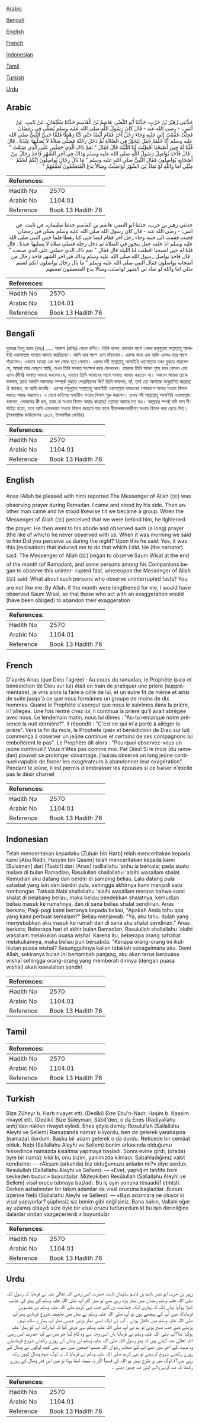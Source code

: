 [Arabic](#arabic)

[Bengali](#bengali)

[English](#english)

[French](#french)

[Indonesian](#indonesian)

[Tamil](#tamil)

[Turkish](#turkish)

[Urdu](#urdu)

## Arabic


<div dir="rtl" lang="ar" style={{fontSize:'larger',backgroundColor:'#f8f9fa',padding:20}}>
حَدَّثَنِي زُهَيْرُ بْنُ حَرْبٍ، حَدَّثَنَا أَبُو النَّضْرِ، هَاشِمُ بْنُ الْقَاسِمِ حَدَّثَنَا سُلَيْمَانُ، عَنْ ثَابِتٍ، عَنْ أَنَسٍ، - رضى الله عنه - قَالَ كَانَ رَسُولُ اللَّهِ صلى الله عليه وسلم يُصَلِّي فِي رَمَضَانَ فَجِئْتُ فَقُمْتُ إِلَى جَنْبِهِ وَجَاءَ رَجُلٌ آخَرُ فَقَامَ أَيْضًا حَتَّى كُنَّا رَهْطًا فَلَمَّا حَسَّ النَّبِيُّ صلى الله عليه وسلم أَنَّا خَلْفَهُ جَعَلَ يَتَجَوَّزُ فِي الصَّلاَةِ ثُمَّ دَخَلَ رَحْلَهُ فَصَلَّى صَلاَةً لاَ يُصَلِّيهَا عِنْدَنَا ‏.‏ قَالَ قُلْنَا لَهُ حِينَ أَصْبَحْنَا أَفَطِنْتَ لَنَا اللَّيْلَةَ قَالَ فَقَالَ ‏"‏ نَعَمْ ذَاكَ الَّذِي حَمَلَنِي عَلَى الَّذِي صَنَعْتُ ‏"‏ ‏.‏ قَالَ فَأَخَذَ يُوَاصِلُ رَسُولُ اللَّهِ صلى الله عليه وسلم وَذَاكَ فِي آخِرِ الشَّهْرِ فَأَخَذَ رِجَالٌ مِنْ أَصْحَابِهِ يُوَاصِلُونَ فَقَالَ النَّبِيُّ صلى الله عليه وسلم ‏"‏ مَا بَالُ رِجَالٍ يُواصِلُونَ إِنَّكُمْ لَسْتُمْ مِثْلِي أَمَا وَاللَّهِ لَوْ تَمَادَّ لِيَ الشَّهْرُ لَوَاصَلْتُ وِصَالاً يَدَعُ الْمُتَعَمِّقُونَ تَعَمُّقَهُمْ ‏"‏ ‏.‏
</div>
<div style={{backgroundColor:'#f8f9fa',padding:20, marginBottom: 10}}><table> <thead> <tr> <th>References:</th> <th></th> </tr> </thead> <tbody><tr><td>Hadith No</td><td>2570</td></tr><tr><td>Arabic No</td><td>1104.01</td></tr><tr><td>Reference</td><td>Book 13 Hadith 76</td></tr></tbody></table></div>


<div dir="rtl" lang="ar" style={{fontSize:'larger',backgroundColor:'#f8f9fa',padding:20}}>
حدثني زهير بن حرب، حدثنا ابو النضر، هاشم بن القاسم حدثنا سليمان، عن ثابت، عن انس، - رضى الله عنه - قال كان رسول الله صلى الله عليه وسلم يصلي في رمضان فجيت فقمت الى جنبه وجاء رجل اخر فقام ايضا حتى كنا رهطا فلما حس النبي صلى الله عليه وسلم انا خلفه جعل يتجوز في الصلاة ثم دخل رحله فصلى صلاة لا يصليها عندنا . قال قلنا له حين اصبحنا افطنت لنا الليلة قال فقال " نعم ذاك الذي حملني على الذي صنعت " . قال فاخذ يواصل رسول الله صلى الله عليه وسلم وذاك في اخر الشهر فاخذ رجال من اصحابه يواصلون فقال النبي صلى الله عليه وسلم " ما بال رجال يواصلون انكم لستم مثلي اما والله لو تماد لي الشهر لواصلت وصالا يدع المتعمقون تعمقهم
</div>
<div style={{backgroundColor:'#f8f9fa',padding:20, marginBottom: 10}}><table> <thead> <tr> <th>References:</th> <th></th> </tr> </thead> <tbody><tr><td>Hadith No</td><td>2570</td></tr><tr><td>Arabic No</td><td>1104.01</td></tr><tr><td>Reference</td><td>Book 13 Hadith 76</td></tr></tbody></table></div>

## Bengali


<div dir="ltr" lang="bn" style={{fontSize:'larger',backgroundColor:'#f8f9fa',padding:20}}>
যুহায়র ইবনু হারব (রহঃ) ..... আনাস (রাযিঃ) থেকে বর্ণিত। তিনি বলেন, রমাযান মাসে একদা রসূলুল্লাহ সাল্লাল্লাহু আলাইহি ওয়াসাল্লাম সালাত আদায় করছিলেন। আমি তার পাশে এসে দাঁড়ালাম। এরপর অন্য এক ব্যক্তি এসেও তার পাশে দাঁড়ালেন। এভাবে আমরা এক দল লোক হয়ে গেলাম। এরপর নবী সাল্লাল্লাহু আলাইহি ওয়াসাল্লাম যখন বুঝতে পারলেন যে, আমরা তার পেছনে আছি, তখন তিনি সালাত সংক্ষেপ করে ফেললেন। তারপর তিনি আপন গৃহে চলে গেলেন এবং এমন (দীর্ঘ) সালাত আদায় করলেন যে, এভাবে তিনি আমাদের সাথে সালাত আদায় করতেন না। সকালে আমরা তাকে বললাম, রাত্রে আপনি আমাদের সম্পর্কে বুঝতে পেরেছিলেন কি? তিনি বললেন, হ্যাঁ, তাই তো আমাকে অনুপ্রাণিত করেছে ঐ কাজের, যা আমি করেছি। এরপর রসূলুল্লাহ সাল্লাল্লাহু আলাইহি ওয়াসাল্লাম রমযানের শেষভাগে আবার সওমে বিসাল করতে আরম্ভ করলেন। এ দেখে কতিপয় সাহাবীও সওমে বিসাল শুরু করলেন। তখন নবী সাল্লাল্লাহু আলাইহি ওয়াসাল্লাম বললেন, লোকদের কী হল, তারা যে সওমে বিসাল আরম্ভ করেছে! তোমরা আমার মত নও। আল্লাহর শপথ! যদি মাস দীর্ঘায়িত হতো, তবে আমি এমনভাবে সওমে বিসাল করতাম যার ফলে সীমালঙ্ঘনকারীগণ সওমে বিসাল করা ছেড়ে দিত। (ইসলামিক ফাউন্ডেশন ২৪৩৭, ইসলামীক সেন্টার)
</div>
<div style={{backgroundColor:'#f8f9fa',padding:20, marginBottom: 10}}><table> <thead> <tr> <th>References:</th> <th></th> </tr> </thead> <tbody><tr><td>Hadith No</td><td>2570</td></tr><tr><td>Arabic No</td><td>1104.01</td></tr><tr><td>Reference</td><td>Book 13 Hadith 76</td></tr></tbody></table></div>

## English


<div dir="ltr" lang="en" style={{fontSize:'larger',backgroundColor:'#f8f9fa',padding:20}}>
Anas (Allah be pleased with him) reported The Messenger of Allah (ﷺ) was observing prayer during Ramadan. I came and stood by his side. Then another man came and he stood likewise till we became a group. When the Messenger of Allah (ﷺ) perceived that we were behind him, he lightened the prayer. He then went to his abode and observed such (a long) prayer (the like of which) he never observed with us. When it was morning we said to him:Did you perceive us during the night? Upon this he said: Yes, it was this (realisation) that induced me to do that which I did. He (the narrator) said: The Messenger of Allah (ﷺ) began to observe Saum Wisal at the end of the month (of Ramadan), and some persons among his Companions began to observe this uninter- rupted fast, whereupon the Messenger of Allah (ﷺ) said: What about such persons who observe uninterrupted fasts? You are not like me. By Allah. if the month were lengthened for me, I would have observed Saum Wisal, so that those who act with an exaggeration would (have been obliged) to abandon their exaggeration
</div>
<div style={{backgroundColor:'#f8f9fa',padding:20, marginBottom: 10}}><table> <thead> <tr> <th>References:</th> <th></th> </tr> </thead> <tbody><tr><td>Hadith No</td><td>2570</td></tr><tr><td>Arabic No</td><td>1104.01</td></tr><tr><td>Reference</td><td>Book 13 Hadith 76</td></tr></tbody></table></div>

## French


<div dir="ltr" lang="fr" style={{fontSize:'larger',backgroundColor:'#f8f9fa',padding:20}}>
D'après Anas (que Dieu l'agrée) : Au cours du ramadan, le Prophète (paix et bénédiction de Dieu sur lui) était en train de pratiquer une prière (supplémentaire), je vins alors la faire à côté de lui, et un autre fit de même et ainsi de suite jusqu'à ce que nous formâmes un groupe de moins de dix hommes. Quand le Prophète s'aperçut que nous le suivîmes dans la prière, il l'allégea. Une fois rentré chez lui, il continua la prière qu'il avait abrégée avec nous. Le lendemain matin, nous lui dîmes : "As-tu remarqué notre présence la nuit dernière?". Il répondit : "C'est ce qui m'a porté à alléger la prière". Vers la fin du mois, le Prophète (paix et bénédiction de Dieu sur lui) commença à observer un jeûne continuel et certains de ses compagnons lui emboîtèrent le pas". Le Prophète dit alors : "Pourquoi observez-vous un jeûne continuel? Vous n'êtes pas comme moi. Par Dieu! Si le mois (du ramadan) pouvait se prolonger davantage, j'aurais observé un long jeûne continuel capable de forcer les exagérateurs à abandonner leur exagération". Pendant le jeûne, il est permis d'embrasser les épouses si ce baiser n'excite pas le désir charnel
</div>
<div style={{backgroundColor:'#f8f9fa',padding:20, marginBottom: 10}}><table> <thead> <tr> <th>References:</th> <th></th> </tr> </thead> <tbody><tr><td>Hadith No</td><td>2570</td></tr><tr><td>Arabic No</td><td>1104.01</td></tr><tr><td>Reference</td><td>Book 13 Hadith 76</td></tr></tbody></table></div>

## Indonesian


<div dir="ltr" lang="id" style={{fontSize:'larger',backgroundColor:'#f8f9fa',padding:20}}>
Telah menceritakan kepadaku [Zuhair bin Harb] telah menceritakan kepada kami [Abu Nadlr, Hasyim bin Qasim] telah menceritakan kepada kami [Sulaiman] dari [Tsabit] dari [Anas] radliallahu 'anhu ia berkata; pada suatu malam di bulan Ramadlan, Rasulullah shallallahu 'alaihi wasallam shalat. Kemudian aku datang dan berdiri di samping beliau. Lalu datang pula sahabat yang lain dan berdiri pula, sehingga akhirnya kami menjadi satu rombongan. Tatkala Nabi shallallahu 'alaihi wasallam merasa bahwa kami shalat di belakang beliau, maka beliau pendekkan shalatnya, kemudian beliau masuk ke rumahnya, dan di sana beliau shalat sendirian. Anas berkata; Pagi-pagi kami bertanya kepada beliau, "Apakah Anda tahu apa yang kami perbuat semalam?" Beliau menjawab: "Ya, aku tahu. Itulah yang menyebabkan aku masuk ke rumah dan di sana aku shalat sendirian." Anas berkata; Beberapa hari di akhir bulan Ramadlan, Rasulullah shallallahu 'alaihi wasallam melakukan puasa wishal. Karena itu, beberapa orang sahabat melakukannya, maka beliau pun bersabda: "Kenapa orang-orang ini ikut-ikutan puasa wishal? Sesungguhnya kalian tidaklah sebagaimana aku. Demi Allah, sekiranya bulan ini bertambah panjang, aku akan terus berpuasa wishal sehingga orang-orang yang memberati dirinya (dengan puasa wishal) akan kewalahan sendiri
</div>
<div style={{backgroundColor:'#f8f9fa',padding:20, marginBottom: 10}}><table> <thead> <tr> <th>References:</th> <th></th> </tr> </thead> <tbody><tr><td>Hadith No</td><td>2570</td></tr><tr><td>Arabic No</td><td>1104.01</td></tr><tr><td>Reference</td><td>Book 13 Hadith 76</td></tr></tbody></table></div>

## Tamil


<div dir="ltr" lang="ta" style={{fontSize:'larger',backgroundColor:'#f8f9fa',padding:20}}>

</div>
<div style={{backgroundColor:'#f8f9fa',padding:20, marginBottom: 10}}><table> <thead> <tr> <th>References:</th> <th></th> </tr> </thead> <tbody><tr><td>Hadith No</td><td>2570</td></tr><tr><td>Arabic No</td><td>1104.01</td></tr><tr><td>Reference</td><td>Book 13 Hadith 76</td></tr></tbody></table></div>

## Turkish


<div dir="ltr" lang="tr" style={{fontSize:'larger',backgroundColor:'#f8f9fa',padding:20}}>
Bize Züheyr b. Harb rivayet etti. (Dediki) Bize Ebu'n-Nadr, Haşim b. Kaasim rivayet etti. (Dediki) Bize Süleyman, Sâbit'den, o da Enes (Radiyallahu anh)'dan naklen rivayet eyledi. Enes şöyle demiş: Resulullah (Sallallahu Aleyhi ve Sellem) Ramazanda namaz kılıyordu, ben de gelerek yanıbaşına (namaza) durdum. Başka bir adam gelerek o da durdu. Neticede bir cemâat olduk. Nebi (Sallallahu Aleyhi ve Sellem) benim arkasında olduğumu hissedince namazda kısaltma yapmaya başladı. Sonra evine girdi, (orada) öyle bir namaz kıldı ki, onu bizim, yanımızda kılmadı. Sabahladığımız vakit kendisine: — «Akşam (arkanda) biz olduğumuzu anladın mı?» diye sorduk. Resulullah (Sallallahu Aleyhi ve Sellem): — «Evet, yaptığım tahfife beni sevkeden budur.» buyurdular. Müteakiben Resûlullah (Sallallahu Aleyhi ve Sellem) visal orucu tutmaya başladı. Bu iş ayın sonuna tesaadüf etmişti. Derken ashabından bir takım adamlar da visal orucuna başladılar. Bunun üzerine Nebi (Sallallahu Aleyhi ve Sellem): — «Bazı adamlara ne oluyor ki visal yapıyorlar? şüphesiz siz benim gibi değilsiniz. Bana bakın, Vallahi eğer ay uzamış olsaydı size öyle bir visal orucu tuttururdum kî bu işin derinliğine dalanlar ondan vazgeçerlerdi.» buyurdular
</div>
<div style={{backgroundColor:'#f8f9fa',padding:20, marginBottom: 10}}><table> <thead> <tr> <th>References:</th> <th></th> </tr> </thead> <tbody><tr><td>Hadith No</td><td>2570</td></tr><tr><td>Arabic No</td><td>1104.01</td></tr><tr><td>Reference</td><td>Book 13 Hadith 76</td></tr></tbody></table></div>

## Urdu


<div dir="rtl" lang="ur" style={{fontSize:'larger',backgroundColor:'#f8f9fa',padding:20}}>
زہیر بن حرب ابو نضر ہاشم بن قاسم سلیمان ثابت حضرت انس رضی اللہ تعالیٰ عنہ نے فرمایا کہ رسول اللہ صلی اللہ علیہ وسلم رمضان میں نماز پڑھ رہے تھے تو میں آکر آپ صلی اللہ علیہ وسلم کے پہلو کی جانب کھڑا ہوگیا یہاں تک کہ ہماری ایک جماعت بن گئی جب نبی کریم صلی اللہ علیہ وسلم نے محسوس فرمایاکہ میں آپ کے پیچھے ہوں تو آپ صلی اللہ علیہ وسلم نے نماز میں تخفیف شروع فرمادی پھر آپ صلی اللہ علیہ وسلم میں داخل ہوئے ۔ آپ نے ایک ایسی نماز پڑھی جیسی نماز آپ ہمارے ساتھ نہیں پڑھتے تھے جب صبح ہوئی تو ہم نے آپ صلی اللہ علیہ وسلم سے عرض کیا کہ کیا رات آپ کو ہمارا علم ہوگیا تھا؟آپ صلی اللہ علیہ وسلم نے فرمایا ہاں اسی وجہ سے وہ کام کیا جو میں نے کیا حضرت انس رضی اللہ تعالیٰ عنہ کہتے ہیں کہ پھر رسول اللہ صلی اللہ علیہ وسلم نے وصال کے روزے رکھنے شروع فرمادیئے وہ مہینہ کے آخر میں تھے آپ کے صحابہ رضوان اللہ عنھم اجمعین میں سے بھی کچھ لوگوں نے وصال کے روزے رکھنے شروع کردیئے تو نبی کریم صلی اللہ علیہ وسلم نے فرمایا کہ یہ لوگ صوم وصال کیوں رکھ رہے ہیں؟تم لوگ میر ی طرح نہیں ہو اللہ کی قسم! اگر یہ مہینہ لمبا ہوتا تو میں اس قدر وصال کے روزے رکھتا کہ ضد کرنے والے اپنی ضد چھوڑ دیتے ۔
</div>
<div style={{backgroundColor:'#f8f9fa',padding:20, marginBottom: 10}}><table> <thead> <tr> <th>References:</th> <th></th> </tr> </thead> <tbody><tr><td>Hadith No</td><td>2570</td></tr><tr><td>Arabic No</td><td>1104.01</td></tr><tr><td>Reference</td><td>Book 13 Hadith 76</td></tr></tbody></table></div>